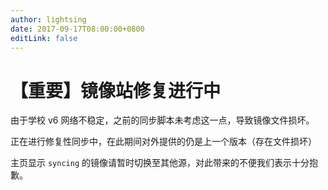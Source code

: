 ```yaml
---
author: lightsing
date: 2017-09-17T08:00:00+0800
editLink: false
---
```

# 【重要】镜像站修复进行中

由于学校 v6 网络不稳定，之前的同步脚本未考虑这一点，导致镜像文件损坏。

正在进行修复性同步中，在此期间对外提供的仍是上一个版本（存在文件损坏）

主页显示 `syncing` 的镜像请暂时切换至其他源，对此带来的不便我们表示十分抱歉。
